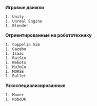 __Игровые движки__

    1. Unity
    1. Unreal Engine
    1. Blender

__Огриентированные на робототехнику__

    1. Coppelia Sim
    1. Gazebo
    1. Isaac
    1. RaiSim
    1. Webots
    1. MuJoCo
    1. MORSE
    1. Bullet

__Узкоспециализированные__

    1. Mover
    1. RoboDK

